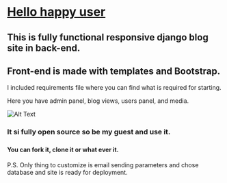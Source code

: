 <h1><u>Hello happy user</u></h1>  
<h2>This is fully functional responsive django blog site in back-end.</h2>
<h2>Front-end is made with templates and Bootstrap.</h2>

I included requirements file where you can find what is required for starting.

Here you have admin panel, blog views, users panel, and media.  

![Alt Text](https://media.giphy.com/media/9D3vAeZYoJr4YAYGRC/giphy.gif)

<h3>It si fully open source so be my guest and use it.<h3>
<h4>You can fork it, clone it or what ever it.</h4>
P.S. Only thing to customize is email sending parameters and chose database and site is ready for deployment.